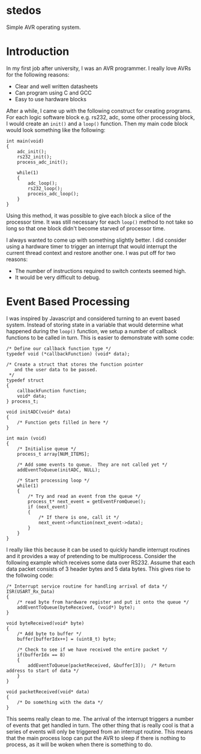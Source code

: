 # stedos
Simple AVR operating system.

Introduction
============

In my first job after university, I was an AVR programmer.  I really love AVRs for the following reasons:

* Clear and well written datasheets
* Can program using C and GCC
* Easy to use hardware blocks

After a while, I came up with the following construct for creating programs.  For each logic software block e.g. rs232, adc, some other processing block, I would create an `init()` and a `loop()` function.  Then my main code block would look something like the following:

```
int main(void)
{
	adc_init();
	rs232_init();
	process_adc_init();

	while(1)
	{
		adc_loop();
		rs232_loop();
		process_adc_loop();
	}
}
```

Using this method, it was possible to give each block a slice of the processor time.  It was still necessary for each `loop()` method to not take so long so that one block didn't become starved of processor time.

I always wanted to come up with something slightly better.  I did consider using a hardware timer to trigger an interrupt that would interrupt the current thread context and restore another one.  I was put off for two reasons:

* The number of instructions required to switch contexts seemed high.
* It would be very difficult to debug.

Event Based Processing
======================

I was inspired by Javascript and considered turning to an event based system.  Instead of storing state in a variable that would determine what happened during the `loop()` function, we setup a number of callback functions to be called in turn.  This is easier to demonstrate with some code:

```
/* Define our callback function type */
typedef void (*callbackFunction) (void* data);

/* Create a struct that stores the function pointer
   and the user data to be passed.
 */
typedef struct
{
	callbackFunction function;
	void* data;
} process_t;

void initADC(void* data)
{
	/* Function gets filled in here */
}

int main (void)
{
    /* Initialise queue */
	process_t array[NUM_ITEMS];

    /* Add some events to queue.  They are not called yet */
	addEventToQueue(initADC, NULL);

    /* Start processing loop */
	while(1)
	{
		/* Try and read an event from the queue */
		process_t* next_event = getEventFromQueue();
		if (next_event)
		{
			/* If there is one, call it */
			next_event->function(next_event->data);
		}
	}
}
```

I really like this because it can be used to quickly handle interrupt routines and it provides a way of pretending to be multiprocess.  Consider the following example which receives some data over RS232.  Assume that each data packet consists of 3 header bytes and 5 data bytes.  This gives rise to the follwoing code:

```
/* Interrupt service routine for handling arrival of data */
ISR(USART_Rx_Data)
{
	/* read byte from hardware register and put it onto the queue */
	addEventToQueue(byteReceived, (void*) byte);
}

void byteReceived(void* byte)
{
	/* Add byte to buffer */
	buffer[bufferIdx++] = (uint8_t) byte;

    /* Check to see if we have received the entire packet */
    if(bufferIdx == 8)
    {
    	addEventToQueue(packetReceived, &buffer[3]);  /* Return address to start of data */
    }
}

void packetReceived(void* data)
{
	/* Do something with the data */
}
```

This seems really clean to me.  The arrival of the interrupt triggers a number of events that get handled in turn.  The other thing that is really cool is that a series of events will only be triggered from an interrupt routine.  This means that the main process loop can put the AVR to sleep if there is nothing to process, as it will be woken when there is something to do.